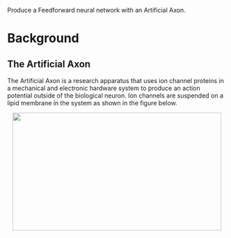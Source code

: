 Produce a Feedforward neural network with an Artificial Axon.

# Background

## The Artificial Axon
The Artificial Axon is a research apparatus that uses ion channel proteins in a mechanical and electronic hardware system to produce an action potential outside of the biological neuron. Ion channels are suspended on a lipid membrane in the system as shown in the figure below.

<p align="center">
  <img src="https://github.com/Hector-G-V/Images/blob/master/KvSetup.png" width="480" height="270">
</p>
